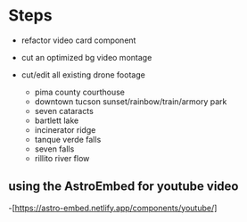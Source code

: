 # Steps

- refactor video card component

- cut an optimized bg video montage
- cut/edit all existing drone footage
  - pima county courthouse
  - downtown tucson sunset/rainbow/train/armory park
  - seven cataracts
  - bartlett lake
  - incinerator ridge
  - tanque verde falls
  - seven falls
  - rillito river flow

## using the AstroEmbed for youtube video

-[https://astro-embed.netlify.app/components/youtube/]
